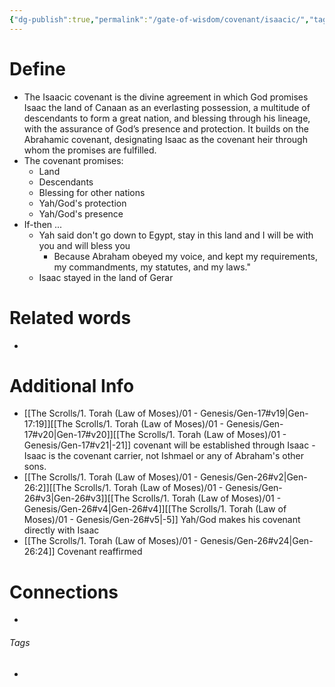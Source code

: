 ```yaml
---
{"dg-publish":true,"permalink":"/gate-of-wisdom/covenant/isaacic/","tags":["#GateWisdom","#Covenant"]}
---
```


# Define
- The Isaacic covenant is the divine agreement in which God promises Isaac the land of Canaan as an everlasting possession, a multitude of descendants to form a great nation, and blessing through his lineage, with the assurance of God’s presence and protection. It builds on the Abrahamic covenant, designating Isaac as the covenant heir through whom the promises are fulfilled.
- The covenant promises:
	- Land
	- Descendants
	- Blessing for other nations
	- Yah/God's protection
	- Yah/God's presence
- If-then ... 
	- Yah said don't go down to Egypt, stay in this land and I will be with you and will bless you
		- Because Abraham obeyed my voice, and kept my requirements, my commandments, my statutes, and my laws."
	- Isaac stayed in the land of Gerar
# Related words
- 

# Additional Info
- [[The Scrolls/1. Torah (Law of Moses)/01 - Genesis/Gen-17#v19\|Gen-17:19]][[The Scrolls/1. Torah (Law of Moses)/01 - Genesis/Gen-17#v20\|Gen-17#v20]][[The Scrolls/1. Torah (Law of Moses)/01 - Genesis/Gen-17#v21\|-21]] covenant will be established through Isaac - Isaac is the covenant carrier, not Ishmael or any of Abraham's other sons.
- [[The Scrolls/1. Torah (Law of Moses)/01 - Genesis/Gen-26#v2\|Gen-26:2]][[The Scrolls/1. Torah (Law of Moses)/01 - Genesis/Gen-26#v3\|Gen-26#v3]][[The Scrolls/1. Torah (Law of Moses)/01 - Genesis/Gen-26#v4\|Gen-26#v4]][[The Scrolls/1. Torah (Law of Moses)/01 - Genesis/Gen-26#v5\|-5]] Yah/God makes his covenant directly with Isaac
- [[The Scrolls/1. Torah (Law of Moses)/01 - Genesis/Gen-26#v24\|Gen-26:24]] Covenant reaffirmed

# Connections


- 

###### Tags
- 